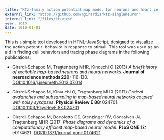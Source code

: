 ```yaml
---
title: "KTz-family action potential map model for neurons and heart cells -- simple visualization tool"
external_link: "https://github.com/mgirardis/ktz-singleneuron"
internal_link: "/files/ktzview"
year: 2010
date: 2010-01-01
---
```


This is a simple tool developed in HTML-JavaScript, designed to visualize the action potential behavior in response to stimuli. This tool was used as an aid in finding cell behaviors and tracing phase diagrams in the following publications:


* Girardi-Schappo M, Tragtenberg MHR, Kinouchi O (2013) _A brief history of excitable map-based neurons and neural networks_. **Journal of neuroscience methods 220:** 116-130. [DOI:10.1016/j.jneumeth.2013.07.014](https://doi.org/10.1016/j.jneumeth.2013.07.014)

* Girardi-Schappo M, Kinouchi O, Tragtenberg MHR (2013) _Critical avalanches and subsampling in map-based neural networks coupled with noisy synapses_. **Physical Review E 88:** 024701. [DOI:10.1103/PhysRevE.88.024701](https://doi.org/10.1103/PhysRevE.88.024701)

* Girardi-Schappo M, Bortolotto GS, Stenzinger RV, Gonsalves JJ, Tragtenberg MHR (2017) _Phase diagrams and dynamics of a computationally efficient map-based neuron model_. **PLoS ONE 12:** e0174621. [DOI:10.1371/journal.pone.0174621](https://doi.org/10.1371/journal.pone.0174621)
